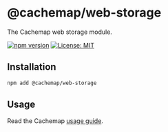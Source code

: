 # @cachemap/web-storage

The Cachemap web storage module.

[![npm version](https://badge.fury.io/js/%40cachemap%2Fweb-storage.svg)](https://badge.fury.io/js/%40cachemap%2Fweb-storage)
[![License: MIT](https://img.shields.io/badge/License-MIT-yellow.svg)](LICENSE)

## Installation

```bash
npm add @cachemap/web-storage
```

## Usage

Read the Cachemap [usage guide](../../README.md#usage).
